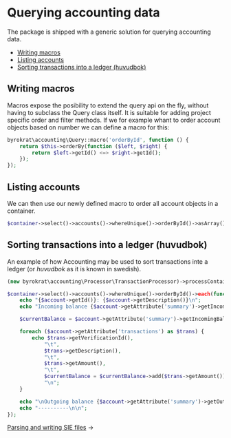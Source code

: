 # Querying accounting data

The package is shipped with a generic solution for querying accounting data.

- [Writing macros](#writing-macros)
- [Listing accounts](#listing-accounts)
- [Sorting transactions into a ledger (huvudbok)](#sorting-transactions-into-a-ledger-huvudbok)

<!--
@example container

```php
$template = new byrokrat\accounting\Template\VerificationTemplate([
    'description' => 'desc',
    'transactions' => [
        [
            'account' => '1920',
            'amount' => '{bank_amount}'
        ],
        [
            'account' => '3000',
            'amount' => '{income_amount}'
        ]
    ]
]);

$accountFactory = new byrokrat\accounting\Dimension\AccountFactory;

$bank = $accountFactory->createAccount('1920', 'Bank');
$bank->setAttribute('incoming_balance', new byrokrat\amount\Currency\SEK('0'));

$incomes = $accountFactory->createAccount('3000', 'Incomes');
$incomes->setAttribute('incoming_balance', new byrokrat\amount\Currency\SEK('0'));

$accounts = new byrokrat\accounting\Container($bank, $incomes);

$renderer = new \byrokrat\accounting\Template\TemplateRenderer($accounts);

$container = new byrokrat\accounting\Container(
    $renderer->render(
        $template,
        new \byrokrat\accounting\Template\Translator([
            'bank_amount' => '999',
            'income_amount' => '-999',
        ])
    ),
    $renderer->render(
        $template,
        new \byrokrat\accounting\Template\Translator([
            'bank_amount' => '1',
            'income_amount' => '-1',
        ])
    )
);
```
-->

## Writing macros

Macros expose the posibility to extend the query api on the fly, without having
to subclass the Query class itself. It is suitable for adding project specific
order and filter methods. If we for example whant to order account objects
based on number we can define a macro for this:

<!--
    @example macro
-->
```php
byrokrat\accounting\Query::macro('orderById', function () {
    return $this->orderBy(function ($left, $right) {
        return $left->getId() <=> $right->getId();
    });
});
```

## Listing accounts

We can then use our newly defined macro to order all account objects in
a container.

<!--
    @example listAccounts
    @include container
    @include macro
-->
```php
$container->select()->accounts()->whereUnique()->orderById()->asArray();
```

## Sorting transactions into a ledger (huvudbok)

An example of how Accounting may be used to sort transactions inte a ledger
(or *huvudbok* as it is known in swedish).

<!--
    @example huvudbok
    @include container
    @include macro
    @expectOutput "/Outgoing balance 1000.00/"
-->
```php
(new byrokrat\accounting\Processor\TransactionProcessor)->processContainer($container);

$container->select()->accounts()->whereUnique()->orderById()->each(function ($account) {
    echo "{$account->getId()}: {$account->getDescription()}\n";
    echo "Incoming balance {$account->getAttribute('summary')->getIncomingBalance()}\n\n";

    $currentBalance = $account->getAttribute('summary')->getIncomingBalance();

    foreach ($account->getAttribute('transactions') as $trans) {
        echo $trans->getVerificationId(),
            "\t",
            $trans->getDescription(),
            "\t",
            $trans->getAmount(),
            "\t",
            $currentBalance = $currentBalance->add($trans->getAmount()),
            "\n";
    }

    echo "\nOutgoing balance {$account->getAttribute('summary')->getOutgoingBalance()}\n\n";
    echo "----------\n\n";
});
```

[Parsing and writing SIE files](02-sie.md) &rarr;
